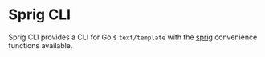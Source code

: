 # Sprig CLI

Sprig CLI provides a CLI for Go's `text/template` with the [sprig](https://github.com/Masterminds/sprig) convenience functions available.
